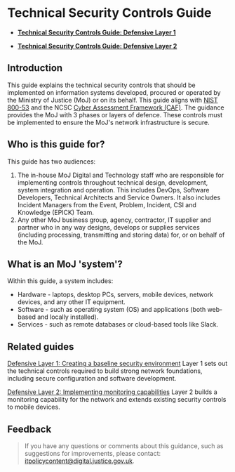 # Technical Security Controls Guide

<a name="[technical-security-controls-guide:-defensive-layer-1](technical-security-controls-guide-defensive-layer-1.md)"></a>

-   **[Technical Security Controls Guide: Defensive Layer 1](technical-security-controls-guide-defensive-layer-1.md)**  

<a name="[technical-security-controls-guide:-defensive-layer-2](technical-security-controls-guide-defensive-layer-2.md)"></a>

-   **[Technical Security Controls Guide: Defensive Layer 2](technical-security-controls-guide-defensive-layer-2.md)**  


## Introduction

This guide explains the technical security controls that should be implemented on information systems developed, procured or operated by the Ministry of Justice \(MoJ\) or on its behalf. This guide aligns with [NIST 800-53](https://doi.org/10.6028/NIST.SP.800-53r5) and the NCSC [Cyber Assessment Framework \(CAF\)](https://www.ncsc.gov.uk/collection/caf/cyber-safety-introduction). The guidance provides the MoJ with 3 phases or layers of defence. These controls must be implemented to ensure the MoJ's network infrastructure is secure.

## Who is this guide for?

This guide has two audiences:

1.  The in-house MoJ Digital and Technology staff who are responsible for implementing controls throughout technical design, development, system integration and operation. This includes DevOps, Software Developers, Technical Architects and Service Owners. It also includes Incident Managers from the Event, Problem, Incident, CSI and Knowledge \(EPICK\) Team.
2.  Any other MoJ business group, agency, contractor, IT supplier and partner who in any way designs, develops or supplies services \(including processing, transmitting and storing data\) for, or on behalf of the MoJ.

## What is an MoJ 'system'?

Within this guide, a system includes:

-   Hardware - laptops, desktop PCs, servers, mobile devices, network devices, and any other IT equipment.
-   Software - such as operating system \(OS\) and applications \(both web-based and locally installed\).
-   Services - such as remote databases or cloud-based tools like Slack.

## Related guides

[Defensive Layer 1: Creating a baseline security environment](technical-security-controls-guide-defensive-layer-1.md) Layer 1 sets out the technical controls required to build strong network foundations, including secure configuration and software development.

[Defensive Layer 2: Implementing monitoring capabilities](technical-security-controls-guide-defensive-layer-2.md) Layer 2 builds a monitoring capability for the network and extends existing security controls to mobile devices.

## Feedback

> If you have any questions or comments about this guidance, such as suggestions for improvements, please contact: [itpolicycontent@digital.justice.gov.uk](mailto:itpolicycontent@digital.justice.gov.uk).

